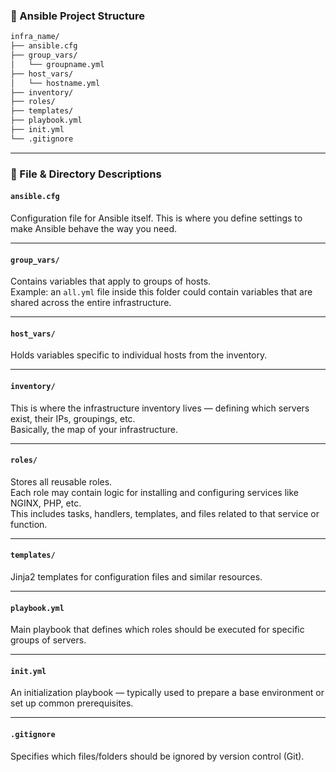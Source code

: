 ### 📁 Ansible Project Structure

```bash
infra_name/  
├── ansible.cfg  
├── group_vars/  
│   └── groupname.yml  
├── host_vars/  
│   └── hostname.yml  
├── inventory/  
├── roles/  
├── templates/  
├── playbook.yml  
├── init.yml  
└── .gitignore
```

---

### 📄 File & Directory Descriptions

#### `ansible.cfg`  
Configuration file for Ansible itself. This is where you define settings to make Ansible behave the way you need.

---

#### `group_vars/`  
Contains variables that apply to groups of hosts.  
Example: an `all.yml` file inside this folder could contain variables that are shared across the entire infrastructure.

---

#### `host_vars/`  
Holds variables specific to individual hosts from the inventory.

---

#### `inventory/`  
This is where the infrastructure inventory lives — defining which servers exist, their IPs, groupings, etc.  
Basically, the map of your infrastructure.

---

#### `roles/`  
Stores all reusable roles.  
Each role may contain logic for installing and configuring services like NGINX, PHP, etc.  
This includes tasks, handlers, templates, and files related to that service or function.

---

#### `templates/`  
Jinja2 templates for configuration files and similar resources.

---

#### `playbook.yml`  
Main playbook that defines which roles should be executed for specific groups of servers.

---

#### `init.yml`  
An initialization playbook — typically used to prepare a base environment or set up common prerequisites.

---

#### `.gitignore`  
Specifies which files/folders should be ignored by version control (Git).

